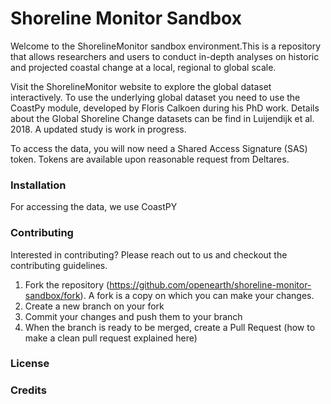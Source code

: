 # Shoreline Monitor Sandbox
Welcome to the ShorelineMonitor sandbox environment.This is a repository that allows researchers and users to conduct in-depth analyses on historic and projected coastal change at a local, regional to global scale.

Visit the ShorelineMonitor website to explore the global dataset interactively. To use the underlying global dataset you need to use the CoastPy module, developed by Floris Calkoen during his PhD work. 
Details about the Global Shoreline Change datasets can be find in Luijendijk et al. 2018. A updated study is work in progress. 

To access the data, you will now need a Shared Access Signature (SAS) token. Tokens are available upon reasonable request from Deltares.

### Installation
For accessing the data, we use CoastPY 

### Contributing
Interested in contributing? Please reach out to us and checkout the contributing guidelines.

1. Fork the repository (https://github.com/openearth/shoreline-monitor-sandbox/fork). A fork is a copy on which you can make your changes.
2. Create a new branch on your fork
3. Commit your changes and push them to your branch
4. When the branch is ready to be merged, create a Pull Request (how to make a clean pull request explained here)

### License

### Credits

